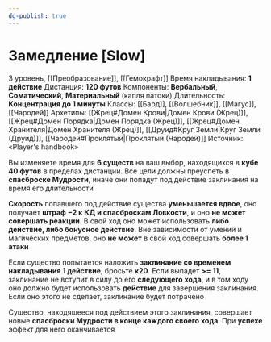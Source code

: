 ```yaml
---
dg-publish: true
---
```

# Замедление [Slow]
3 уровень, [[Преобразование]], [[Гемокрафт]]
Время накладывания: **1 действие**
Дистанция: **120 футов**
Компоненты: **Вербальный**, **Соматический**, **Материальный** (капля патоки)
Длительность: **Концентрация до 1 минуты**
Классы: [[Бард]], [[Волшебник]], [[Магус]], [[Чародей]]
Архетипы: [[Жрец#Домен Крови|Домен Крови (Жрец)]], [[Жрец#Домен Порядка|Домен Порядка (Жрец)]], [[Жрец#Домен Хранителя|Домен Хранителя (Жрец)]], [[Друид#Круг Земли|Круг Земли (Друид)]], [[Чародей#Проклятый|Проклятый (Чародей)]]
Источник: «Player's handbook»

Вы изменяете время для **6 существ** на ваш выбор, находящихся в **кубе 40 футов** в пределах дистанции. Все цели должны преуспеть в **спасброске Мудрости**, иначе они попадут под действие заклинания на время его длительности

**Скорость** попавшего под действие существа **уменьшается вдвое**, оно получает **штраф −2 к КД и спасброскам Ловкости**, и оно **не может совершать реакции**. В свой ход оно может использовать **либо действие, либо бонусное действие**. Вне зависимости от умений и магических предметов, оно **не может** в свой ход совершать **более 1 атаки**

Если существо попытается наложить **заклинание со временем накладывания 1 действие**, бросьте **к20**. Если выпадет **>= 11**, заклинание не вступит в силу до его **следующего хода**, и в том ходу оно должно будет использовать **действие** для завершения заклинания. Если оно этого не сделает, заклинание будет потрачено

Существо, находящееся под действием этого заклинания, совершает новые **спасброски Мудрости в конце каждого своего хода**. При **успехе** эффект для него оканчивается